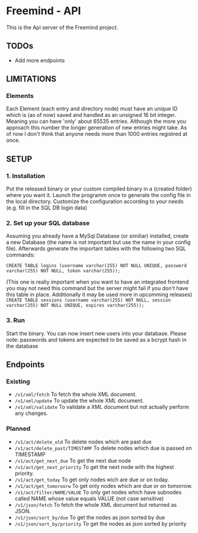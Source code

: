 # Freemind - API
This is the Api server of the Freemind project.

## TODOs
- Add more endpoints

## LIMITATIONS
### Elements
Each Element (each entry and directory node) must have an unique ID which is
(as of now) saved and handled as an unsigned 16 bit integer. Meaning you can
have 'only' about 65535 entries. Although the more you approach this number
the longer generation of new entries might take. As of now I don't think that
anyone needs more than 1000 entries registred at once.

## SETUP
### 1. Installation
Put the released binary or your custom compiled binary
in a (created folder) where you want it. Launch the
programm once to generate the config file in the local
directory. Customize the configuration according to your
needs (e.g. fill in the SQL DB login data)

### 2. Set up your SQL database
Assuming you already have a MySql Database (or similiar)
installed, create a new Database (the name is not important
but use the name in your config file). Afterwards generate
the important tables with the following two SQL commands:

`CREATE TABLE logins (username varchar(255) NOT NULL UNIQUE, password varchar(255) NOT NULL, token varchar(255));`

(This one is really important when you want to have an integrated frontend
you may not need this command but the server might fail if you don't have this
table in place. Additionally it may be used more in upcomming releases)
`CREATE TABLE sessions (username varchar(255) NOT NULL, session varchar(255) NOT NULL UNIQUE, expires varchar(255));`

### 3. Run
Start the binary. You can now insert new users into your database.
Please note: passwords and tokens are expected to be saved as a
bcrypt hash in the database

## Endpoints
### Existing
- `/v1/xml/fetch` To fetch the whole XML document.
- `/v1/xml/update` To update the whole XML document.
- `/v1/xml/validate` To validate a XML document but not actually perform any changes.

### Planned
- `/v1/act/delete_old` To delete nodes which are past due
- `/v1/act/delete_past/TIMESTAMP` To delete nodes which due is passed on TIMESTAMP
- `/v1/act/get_next_due` To get the next due node
- `/v1/act/get_next_priority` To get the next node with the highest priority.
- `/v1/act/get_today` To get only nodes wich are due or on today.
- `/v1/act/get_tomoroorw` To get only nodes which are due or on tomorrow.
- `/v1/act/filter/NAME/VALUE` To only get nodes which have subnodes called NAME whose value equals VALUE (not case sensitive)
- `/v1/json/fetch` To fetch the whole XML document but returned as JSON.
- `/v1/json/sort_by/due` To get the nodes as json sorted by due
- `/v1/json/sort_by/priority` To get the nodes as json sorted by priority